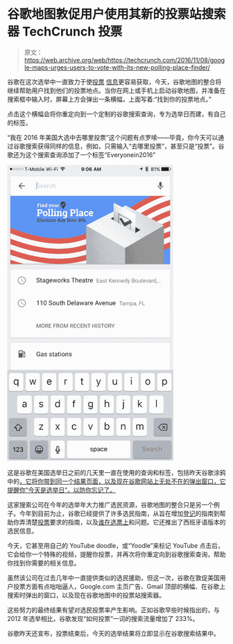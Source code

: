 # 谷歌地图敦促用户使用其新的投票站搜索器 TechCrunch 投票

> 原文：<https://web.archive.org/web/https://techcrunch.com/2016/11/08/google-maps-urges-users-to-vote-with-its-new-polling-place-finder/>

谷歌在这次选举中一直致力于使[投票](https://web.archive.org/web/20230129215952/https://techcrunch.com/2016/08/16/google-search-now-includes-info-on-how-to-vote/) [信息](https://web.archive.org/web/20230129215952/https://techcrunch.com/2016/07/18/google-launches-voter-registration-assistance-in-its-search-results/)更容易获取，今天，谷歌地图的整合将继续帮助用户找到他们的投票地点。当你在网上或手机上启动谷歌地图，并准备在搜索框中输入时，屏幕上方会弹出一条横幅，上面写着:“找到你的投票地点。”

点击这个横幅会将你重定向到一个定制的谷歌搜索查询，专为选举日而建，有自己的标签。

“我在 2016 年美国大选中去哪里投票”这个问题有点罗嗦——毕竟，你今天可以通过谷歌搜索获得同样的信息，例如，只需输入“去哪里投票”，甚至只是“投票”。谷歌还为这个搜索查询添加了一个标签“Everyonein2016”

![img_1090](img/325ea950e4bdbf82c46055abb6209287.png)

这是谷歌在美国选举日之前的几天里一直在使用的查询和标签，包括昨天谷歌涂鸦中的[，它将你带到同一个结果页面，以及现在谷歌网站上无处不在的弹出窗口，它提醒你“今天是选举日”，以防你忘记了。](https://web.archive.org/web/20230129215952/http://www.businessinsider.com/where-to-vote-in-the-2016-presidential-election)

这家搜索公司在今年的选举年大力推广选民资源，谷歌地图的整合只是另一个例子。今年到目前为止，谷歌已经提供了许多选民指南，从旨在增加[登记](https://web.archive.org/web/20230129215952/https://techcrunch.com/2016/07/18/google-launches-voter-registration-assistance-in-its-search-results/)的指南到帮助你弄清楚[投票](https://web.archive.org/web/20230129215952/https://techcrunch.com/2016/08/16/google-search-now-includes-info-on-how-to-vote/)要求的指南，以及[谁在选票上](https://web.archive.org/web/20230129215952/https://techcrunch.com/2016/10/14/google-adds-ballot-information-to-search-results/)和问题。它还推出了西班牙语版本的选民信息。

今天，它甚至用自己的 YouTube doodle，或“Yoodle”来标记 YouTube 点击后，它会给你一个特殊的视频，提醒你投票，并再次将你重定向到谷歌搜索查询，帮助你找到你需要的相关信息。

虽然该公司在过去几年中一直提供类似的选民援助，但这一次，谷歌在敦促美国用户投票方面有点咄咄逼人，Google.com 主页广告、Gmail 顶部的横幅、在谷歌上搜索时弹出的窗口，以及现在谷歌地图中的投票站搜索器。

这些努力的最终结果有望对选民投票率产生影响。正如谷歌早些时候指出的，与 2012 年选举相比，谷歌发现“如何投票”一词的搜索流量增加了 233%。

谷歌昨天还宣布，投票结束后，今天的选举结果将立即显示在谷歌搜索结果中。